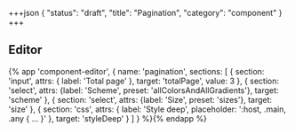 +++json
{
  "status": "draft",
  "title": "Pagination",
  "category": "component"
}
+++

## Editor

{%
  app 'component-editor', {
    name: 'pagination',
    sections: [
      {
        section: 'input',
        attrs: {
          label: 'Total page'
        },
        target: 'totalPage',
        value: 3
      },
      {
        section: 'select',
        attrs: {label: 'Scheme', preset: 'allColorsAndAllGradients'},
        target: 'scheme'
      },
      {
        section: 'select',
        attrs: {label: 'Size', preset: 'sizes'},
        target: 'size'
      },
      {
        section: 'css',
        attrs: {
          label: 'Style deep',
          placeholder: ':host, .main, .any { ... }'
        },
        target: 'styleDeep'
      }
    ]
  }
%}{% endapp %}

